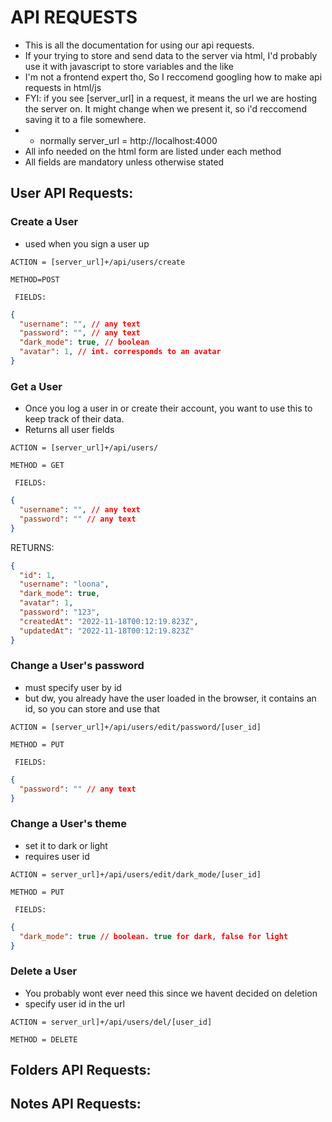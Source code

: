 # API REQUESTS
- This is all the documentation for using our api requests.
- If your trying to store and send data to the server via html, I'd probably use it with javascript to store variables and the like
- I'm not a frontend expert tho, So I reccomend googling how to make api requests in html/js
- FYI:  if you see [server_url] in a request, it means the url we are hosting the server on. It might change when we present it, so i'd reccomend saving it to a file somewhere.
- - normally server_url = http://localhost:4000
- All info needed on the html form are listed under each method
- All fields are mandatory unless otherwise stated


## User API Requests:

### Create a User
- used when you sign a user up

``ACTION = [server_url]+/api/users/create``

``METHOD=POST``

`` FIELDS:``
```json lines
{
  "username": "", // any text
  "password": "", // any text
  "dark_mode": true, // boolean
  "avatar": 1, // int. corresponds to an avatar
}
```

### Get a User
- Once you log a user in or create their account, you want to use this to keep track of their data.
- Returns all user fields

``ACTION = [server_url]+/api/users/``

``METHOD = GET``

`` FIELDS:``
```json lines
{
  "username": "", // any text
  "password": "" // any text
}
```
RETURNS:
```json lines
{
  "id": 1,
  "username": "loona",
  "dark_mode": true,
  "avatar": 1,
  "password": "123",
  "createdAt": "2022-11-18T00:12:19.823Z",
  "updatedAt": "2022-11-18T00:12:19.823Z"
}
```

### Change a User's password
- must specify user by id
- but dw, you already have the user loaded in the browser, it contains an id, so you can store and use that

``ACTION = [server_url]+/api/users/edit/password/[user_id]``

``METHOD = PUT`` 

`` FIELDS:``
```json lines
{
  "password": "" // any text
}
```

### Change a User's theme
- set it to dark or light
- requires user id

``ACTION = server_url]+/api/users/edit/dark_mode/[user_id]``

``METHOD = PUT``

`` FIELDS:``
```json lines
{
  "dark_mode": true // boolean. true for dark, false for light
}
```

### Delete a User
- You probably wont ever need this since we havent decided on deletion
- specify user id in the url

``ACTION = server_url]+/api/users/del/[user_id]``

``METHOD = DELETE``


## Folders API Requests:


## Notes API Requests: